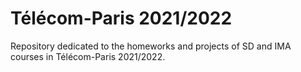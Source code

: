 #  Télécom-Paris 2021/2022

Repository dedicated to the homeworks and projects of SD and IMA courses in Télécom-Paris 2021/2022.
